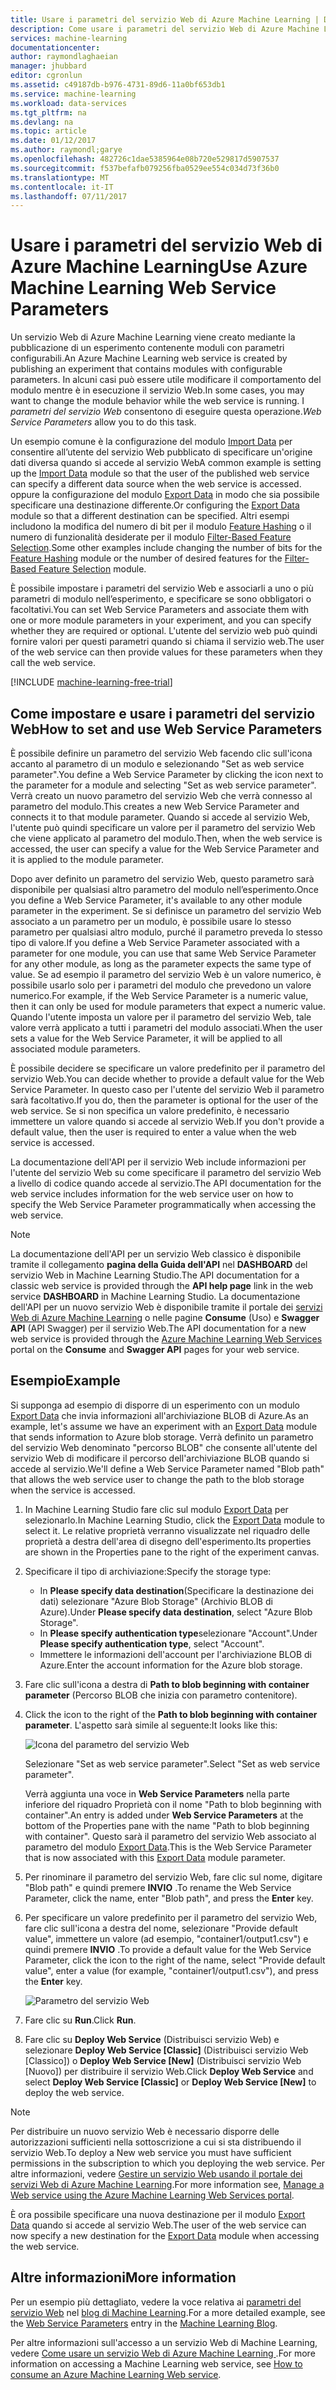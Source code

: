 ```yaml
---
title: Usare i parametri del servizio Web di Azure Machine Learning | Documentazione Microsoft
description: Come usare i parametri del servizio Web di Azure Machine Learning per modificare il comportamento del modello quando si accede al servizio Web.
services: machine-learning
documentationcenter: 
author: raymondlaghaeian
manager: jhubbard
editor: cgronlun
ms.assetid: c49187db-b976-4731-89d6-11a0bf653db1
ms.service: machine-learning
ms.workload: data-services
ms.tgt_pltfrm: na
ms.devlang: na
ms.topic: article
ms.date: 01/12/2017
ms.author: raymondl;garye
ms.openlocfilehash: 482726c1dae5385964e08b720e529817d5907537
ms.sourcegitcommit: f537befafb079256fba0529ee554c034d73f36b0
ms.translationtype: MT
ms.contentlocale: it-IT
ms.lasthandoff: 07/11/2017
---
```

# <a name="use-azure-machine-learning-web-service-parameters"></a><span data-ttu-id="2a079-103">Usare i parametri del servizio Web di Azure Machine Learning</span><span class="sxs-lookup"><span data-stu-id="2a079-103">Use Azure Machine Learning Web Service Parameters</span></span>
<span data-ttu-id="2a079-104">Un servizio Web di Azure Machine Learning viene creato mediante la pubblicazione di un esperimento contenente moduli con parametri configurabili.</span><span class="sxs-lookup"><span data-stu-id="2a079-104">An Azure Machine Learning web service is created by publishing an experiment that contains modules with configurable parameters.</span></span> <span data-ttu-id="2a079-105">In alcuni casi può essere utile modificare il comportamento del modulo mentre è in esecuzione il servizio Web.</span><span class="sxs-lookup"><span data-stu-id="2a079-105">In some cases, you may want to change the module behavior while the web service is running.</span></span> <span data-ttu-id="2a079-106">I *parametri del servizio Web* consentono di eseguire questa operazione.</span><span class="sxs-lookup"><span data-stu-id="2a079-106">*Web Service Parameters* allow you to do this task.</span></span> 

<span data-ttu-id="2a079-107">Un esempio comune è la configurazione del modulo [Import Data][reader] per consentire all’utente del servizio Web pubblicato di specificare un'origine dati diversa quando si accede al servizio Web</span><span class="sxs-lookup"><span data-stu-id="2a079-107">A common example is setting up the [Import Data][reader] module so that the user of the published web service can specify a different data source when the web service is accessed.</span></span> <span data-ttu-id="2a079-108">oppure la configurazione del modulo [Export Data][writer] in modo che sia possibile specificare una destinazione differente.</span><span class="sxs-lookup"><span data-stu-id="2a079-108">Or configuring the [Export Data][writer] module so that a different destination can be specified.</span></span> <span data-ttu-id="2a079-109">Altri esempi includono la modifica del numero di bit per il modulo [Feature Hashing][feature-hashing] o il numero di funzionalità desiderate per il modulo [Filter-Based Feature Selection][filter-based-feature-selection].</span><span class="sxs-lookup"><span data-stu-id="2a079-109">Some other examples include changing the number of bits for the [Feature Hashing][feature-hashing] module or the number of desired features for the [Filter-Based Feature Selection][filter-based-feature-selection] module.</span></span> 

<span data-ttu-id="2a079-110">È possibile impostare i parametri del servizio Web e associarli a uno o più parametri di modulo nell’esperimento, e specificare se sono obbligatori o facoltativi.</span><span class="sxs-lookup"><span data-stu-id="2a079-110">You can set Web Service Parameters and associate them with one or more module parameters in your experiment, and you can specify whether they are required or optional.</span></span> <span data-ttu-id="2a079-111">L'utente del servizio web può quindi fornire valori per questi parametri quando si chiama il servizio web.</span><span class="sxs-lookup"><span data-stu-id="2a079-111">The user of the web service can then provide values for these parameters when they call the web service.</span></span> 

[!INCLUDE [machine-learning-free-trial](../../includes/machine-learning-free-trial.md)]

## <a name="how-to-set-and-use-web-service-parameters"></a><span data-ttu-id="2a079-112">Come impostare e usare i parametri del servizio Web</span><span class="sxs-lookup"><span data-stu-id="2a079-112">How to set and use Web Service Parameters</span></span>
<span data-ttu-id="2a079-113">È possibile definire un parametro del servizio Web facendo clic sull'icona accanto al parametro di un modulo e selezionando "Set as web service parameter".</span><span class="sxs-lookup"><span data-stu-id="2a079-113">You define a Web Service Parameter by clicking the icon next to the parameter for a module and selecting "Set as web service parameter".</span></span> <span data-ttu-id="2a079-114">Verrà creato un nuovo parametro del servizio Web che verrà connesso al parametro del modulo.</span><span class="sxs-lookup"><span data-stu-id="2a079-114">This creates a new Web Service Parameter and connects it to that module parameter.</span></span> <span data-ttu-id="2a079-115">Quando si accede al servizio Web, l'utente può quindi specificare un valore per il parametro del servizio Web che viene applicato al parametro del modulo.</span><span class="sxs-lookup"><span data-stu-id="2a079-115">Then, when the web service is accessed, the user can specify a value for the Web Service Parameter and it is applied to the module parameter.</span></span>

<span data-ttu-id="2a079-116">Dopo aver definito un parametro del servizio Web, questo parametro sarà disponibile per qualsiasi altro parametro del modulo nell’esperimento.</span><span class="sxs-lookup"><span data-stu-id="2a079-116">Once you define a Web Service Parameter, it's available to any other module parameter in the experiment.</span></span> <span data-ttu-id="2a079-117">Se si definisce un parametro del servizio Web associato a un parametro per un modulo, è possibile usare lo stesso parametro per qualsiasi altro modulo, purché il parametro preveda lo stesso tipo di valore.</span><span class="sxs-lookup"><span data-stu-id="2a079-117">If you define a Web Service Parameter associated with a parameter for one module, you can use that same Web Service Parameter for any other module, as long as the parameter expects the same type of value.</span></span> <span data-ttu-id="2a079-118">Se ad esempio il parametro del servizio Web è un valore numerico, è possibile usarlo solo per i parametri del modulo che prevedono un valore numerico.</span><span class="sxs-lookup"><span data-stu-id="2a079-118">For example, if the Web Service Parameter is a numeric value, then it can only be used for module parameters that expect a numeric value.</span></span> <span data-ttu-id="2a079-119">Quando l'utente imposta un valore per il parametro del servizio Web, tale valore verrà applicato a tutti i parametri del modulo associati.</span><span class="sxs-lookup"><span data-stu-id="2a079-119">When the user sets a value for the Web Service Parameter, it will be applied to all associated module parameters.</span></span>

<span data-ttu-id="2a079-120">È possibile decidere se specificare un valore predefinito per il parametro del servizio Web.</span><span class="sxs-lookup"><span data-stu-id="2a079-120">You can decide whether to provide a default value for the Web Service Parameter.</span></span> <span data-ttu-id="2a079-121">In questo caso per l'utente del servizio Web il parametro sarà facoltativo.</span><span class="sxs-lookup"><span data-stu-id="2a079-121">If you do, then the parameter is optional for the user of the web service.</span></span> <span data-ttu-id="2a079-122">Se si non specifica un valore predefinito, è necessario immettere un valore quando si accede al servizio Web.</span><span class="sxs-lookup"><span data-stu-id="2a079-122">If you don't provide a default value, then the user is required to enter a value when the web service is accessed.</span></span>

<span data-ttu-id="2a079-123">La documentazione dell'API per il servizio Web include informazioni per l'utente del servizio Web su come specificare il parametro del servizio Web a livello di codice quando accede al servizio.</span><span class="sxs-lookup"><span data-stu-id="2a079-123">The API documentation for the web service includes information for the web service user on how to specify the Web Service Parameter programmatically when accessing the web service.</span></span>

> [!NOTE]
> <span data-ttu-id="2a079-124">La documentazione dell'API per un servizio Web classico è disponibile tramite il collegamento **pagina della Guida dell'API** nel **DASHBOARD** del servizio Web in Machine Learning Studio.</span><span class="sxs-lookup"><span data-stu-id="2a079-124">The API documentation for a classic web service is provided through the **API help page** link in the web service **DASHBOARD** in Machine Learning Studio.</span></span> <span data-ttu-id="2a079-125">La documentazione dell'API per un nuovo servizio Web è disponibile tramite il portale dei [servizi Web di Azure Machine Learning](https://services.azureml.net/Quickstart) o nelle pagine **Consume** (Uso) e **Swagger API** (API Swagger) per il servizio Web.</span><span class="sxs-lookup"><span data-stu-id="2a079-125">The API documentation for a new web service is provided through the [Azure Machine Learning Web Services](https://services.azureml.net/Quickstart) portal on the **Consume** and **Swagger API** pages for your web service.</span></span>
> 
> 

## <a name="example"></a><span data-ttu-id="2a079-126">Esempio</span><span class="sxs-lookup"><span data-stu-id="2a079-126">Example</span></span>
<span data-ttu-id="2a079-127">Si supponga ad esempio di disporre di un esperimento con un modulo [Export Data][writer] che invia informazioni all'archiviazione BLOB di Azure.</span><span class="sxs-lookup"><span data-stu-id="2a079-127">As an example, let's assume we have an experiment with an [Export Data][writer] module that sends information to Azure blob storage.</span></span> <span data-ttu-id="2a079-128">Verrà definito un parametro del servizio Web denominato "percorso BLOB" che consente all'utente del servizio Web di modificare il percorso dell'archiviazione BLOB quando si accede al servizio.</span><span class="sxs-lookup"><span data-stu-id="2a079-128">We'll define a Web Service Parameter named "Blob path" that allows the web service user to change the path to the blob storage when the service is accessed.</span></span>

1. <span data-ttu-id="2a079-129">In Machine Learning Studio fare clic sul modulo [Export Data][writer] per selezionarlo.</span><span class="sxs-lookup"><span data-stu-id="2a079-129">In Machine Learning Studio, click the [Export Data][writer] module to select it.</span></span> <span data-ttu-id="2a079-130">Le relative proprietà verranno visualizzate nel riquadro delle proprietà a destra dell'area di disegno dell'esperimento.</span><span class="sxs-lookup"><span data-stu-id="2a079-130">Its properties are shown in the Properties pane to the right of the experiment canvas.</span></span>
2. <span data-ttu-id="2a079-131">Specificare il tipo di archiviazione:</span><span class="sxs-lookup"><span data-stu-id="2a079-131">Specify the storage type:</span></span>
   
   * <span data-ttu-id="2a079-132">In **Please specify data destination**(Specificare la destinazione dei dati) selezionare "Azure Blob Storage" (Archivio BLOB di Azure).</span><span class="sxs-lookup"><span data-stu-id="2a079-132">Under **Please specify data destination**, select "Azure Blob Storage".</span></span>
   * <span data-ttu-id="2a079-133">In **Please specify authentication type**selezionare "Account".</span><span class="sxs-lookup"><span data-stu-id="2a079-133">Under **Please specify authentication type**, select "Account".</span></span>
   * <span data-ttu-id="2a079-134">Immettere le informazioni dell'account per l'archiviazione BLOB di Azure.</span><span class="sxs-lookup"><span data-stu-id="2a079-134">Enter the account information for the Azure blob storage.</span></span> 
     <p /><span data-ttu-id="2a079-135">
3. Fare clic sull'icona a destra di **Path to blob beginning with container parameter** (Percorso BLOB che inizia con parametro contenitore).</span><span class="sxs-lookup"><span data-stu-id="2a079-135">
3. Click the icon to the right of the **Path to blob beginning with container parameter**.</span></span> <span data-ttu-id="2a079-136">L'aspetto sarà simile al seguente:</span><span class="sxs-lookup"><span data-stu-id="2a079-136">It looks like this:</span></span>
   
   ![Icona del parametro del servizio Web][icon]
   
   <span data-ttu-id="2a079-138">Selezionare "Set as web service parameter".</span><span class="sxs-lookup"><span data-stu-id="2a079-138">Select "Set as web service parameter".</span></span>
   
   <span data-ttu-id="2a079-139">Verrà aggiunta una voce in **Web Service Parameters** nella parte inferiore del riquadro Proprietà con il nome "Path to blob beginning with container".</span><span class="sxs-lookup"><span data-stu-id="2a079-139">An entry is added under **Web Service Parameters** at the bottom of the Properties pane with the name "Path to blob beginning with container".</span></span> <span data-ttu-id="2a079-140">Questo sarà il parametro del servizio Web associato al parametro del modulo [Export Data][writer].</span><span class="sxs-lookup"><span data-stu-id="2a079-140">This is the Web Service Parameter that is now associated with this [Export Data][writer] module parameter.</span></span>
4. <span data-ttu-id="2a079-141">Per rinominare il parametro del servizio Web, fare clic sul nome, digitare "Blob path" e quindi premere **INVIO** .</span><span class="sxs-lookup"><span data-stu-id="2a079-141">To rename the Web Service Parameter, click the name, enter "Blob path", and press the **Enter** key.</span></span> 
5. <span data-ttu-id="2a079-142">Per specificare un valore predefinito per il parametro del servizio Web, fare clic sull'icona a destra del nome, selezionare "Provide default value", immettere un valore (ad esempio, "container1/output1.csv") e quindi premere **INVIO** .</span><span class="sxs-lookup"><span data-stu-id="2a079-142">To provide a default value for the Web Service Parameter, click the icon to the right of the name, select "Provide default value", enter a value (for example, "container1/output1.csv"), and press the **Enter** key.</span></span>
   
   ![Parametro del servizio Web][parameter]
6. <span data-ttu-id="2a079-144">Fare clic su **Run**.</span><span class="sxs-lookup"><span data-stu-id="2a079-144">Click **Run**.</span></span> 
7. <span data-ttu-id="2a079-145">Fare clic su **Deploy Web Service** (Distribuisci servizio Web) e selezionare **Deploy Web Service [Classic]** (Distribuisci servizio Web [Classico]) o **Deploy Web Service [New]** (Distribuisci servizio Web [Nuovo]) per distribuire il servizio Web.</span><span class="sxs-lookup"><span data-stu-id="2a079-145">Click **Deploy Web Service** and select **Deploy Web Service [Classic]** or **Deploy Web Service [New]** to deploy the web service.</span></span>

> [!NOTE] 
> <span data-ttu-id="2a079-146">Per distribuire un nuovo servizio Web è necessario disporre delle autorizzazioni sufficienti nella sottoscrizione a cui si sta distribuendo il servizio Web.</span><span class="sxs-lookup"><span data-stu-id="2a079-146">To deploy a New web service you must have sufficient permissions in the subscription to which you deploying the web service.</span></span> <span data-ttu-id="2a079-147">Per altre informazioni, vedere [Gestire un servizio Web usando il portale dei servizi Web di Azure Machine Learning](machine-learning-manage-new-webservice.md).</span><span class="sxs-lookup"><span data-stu-id="2a079-147">For more information see, [Manage a Web service using the Azure Machine Learning Web Services portal](machine-learning-manage-new-webservice.md).</span></span> 

<span data-ttu-id="2a079-148">È ora possibile specificare una nuova destinazione per il modulo [Export Data][writer] quando si accede al servizio Web.</span><span class="sxs-lookup"><span data-stu-id="2a079-148">The user of the web service can now specify a new destination for the [Export Data][writer] module when accessing the web service.</span></span>

## <a name="more-information"></a><span data-ttu-id="2a079-149">Altre informazioni</span><span class="sxs-lookup"><span data-stu-id="2a079-149">More information</span></span>
<span data-ttu-id="2a079-150">Per un esempio più dettagliato, vedere la voce relativa ai [parametri del servizio Web](http://blogs.technet.com/b/machinelearning/archive/2014/11/25/azureml-web-service-parameters.aspx) nel [blog di Machine Learning](http://blogs.technet.com/b/machinelearning/archive/2014/11/25/azureml-web-service-parameters.aspx).</span><span class="sxs-lookup"><span data-stu-id="2a079-150">For a more detailed example, see the [Web Service Parameters](http://blogs.technet.com/b/machinelearning/archive/2014/11/25/azureml-web-service-parameters.aspx) entry in the [Machine Learning Blog](http://blogs.technet.com/b/machinelearning/archive/2014/11/25/azureml-web-service-parameters.aspx).</span></span>

<span data-ttu-id="2a079-151">Per altre informazioni sull'accesso a un servizio Web di Machine Learning, vedere [Come usare un servizio Web di Azure Machine Learning ](machine-learning-consume-web-services.md).</span><span class="sxs-lookup"><span data-stu-id="2a079-151">For more information on accessing a Machine Learning web service, see [How to consume an Azure Machine Learning Web service](machine-learning-consume-web-services.md).</span></span>

<!-- Images -->
[icon]: ./media/machine-learning-web-service-parameters/icon.png
[parameter]: ./media/machine-learning-web-service-parameters/parameter.png


<!-- Module References -->
[feature-hashing]: https://msdn.microsoft.com/library/azure/c9a82660-2d9c-411d-8122-4d9e0b3ce92a/
[filter-based-feature-selection]: https://msdn.microsoft.com/library/azure/918b356b-045c-412b-aa12-94a1d2dad90f/
[reader]: https://msdn.microsoft.com/library/azure/4e1b0fe6-aded-4b3f-a36f-39b8862b9004/
[writer]: https://msdn.microsoft.com/library/azure/7a391181-b6a7-4ad4-b82d-e419c0d6522c/

